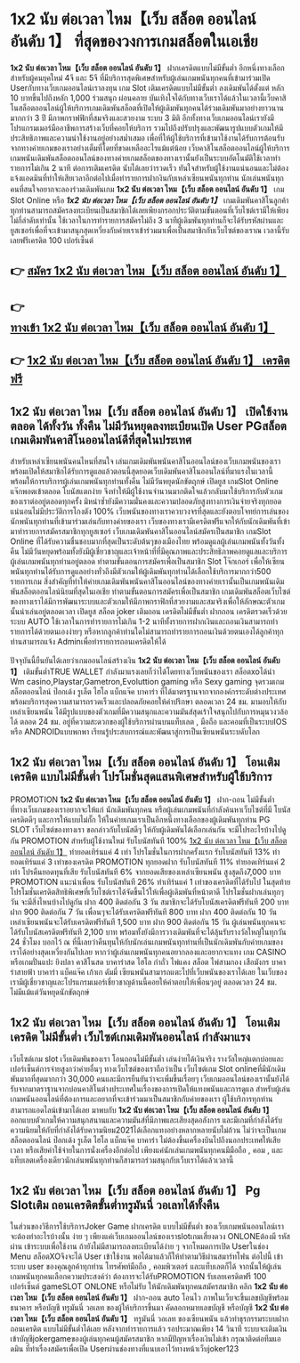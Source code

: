 # 1x2 นับ ต่อเวลา ไหม【เว็บ สล็อต ออนไลน์ อันดับ 1】  ที่สุดของวงการเกมสล็อตในเอเชีย

**1x2 นับ ต่อเวลา ไหม【เว็บ สล็อต ออนไลน์ อันดับ 1】** ฝากเครดิตแบบไม่มีขั้นต่ำ  อีกหนึ่งทางเลือกสำหรับผู้คนยุคใหม่ 4จี และ 5จี ที่มีบริการสุดพิเศษสำหรับผู้เล่นเกมพนันทุกคนที่เข้ามาร่วมเปิด Userกับทางเว็บเกมออนไลน์เราลงทุน เกม Slot  เติมเครดิตแบบไม่มีขั้นต่ำ ลงเดิมพันได้ตั้งแต่ หลัก 10 บาทขึ้นไปถึงหลัก 1,000 ร่วมสนุก ผ่อนคลาย บันเทิงใจได้กับทางเว็บเราได้แล้วในเวลานี้เว็บคาสิโนสล็อตออนไลน์ผู้ให้บริการเกมเดิมพันสล็อตที่เปิดให้ผู้เดิมพันทุกคนได้ร่วมเดิมพันมาอย่างยาวนานมากกว่า 3 ปี มีภาพกราฟฟิกที่สมจริงและสวยงาม ระบบ 3 มิติ
อีกทั้งทางเว็บเกมออนไลน์เรายังมี โปรแกรมเมอร์มืออาชีพการสร้างเว็บที่คอยให้บริการ  รวมไปถึงปรับปรุงและพัฒนารูปแบบตัวเกมให้มีประสิทธิภาพและความน่าใช้งานอยู่อย่างสม่ำเสมอ เพื่อที่ให้ผู้ใช้บริการที่เข้ามาใช้งานได้รับการต้อนรับจากทางค่ายเกมของเราอย่างเต็มที่โดยที่ขาดเหลืออะไรแม้แต่น้อย เว็บคาสิโนสล็อตออนไลน์ผู้ให้บริการเกมพนันเดิมพันสล็อตออนไลน์ของทางค่ายเกมสล็อตของทางเรานั้นยังเป็นระบบอัตโนมัติใช้เวลาทำรายการไม่เกิน 2 นาที ต่อการเติมเครดิต นับได้เลยว่ารวดเร็ว ทันใจสำหรับผู้ใช้งานแน่นอนและไม่ต้องแจ้งแอดมินที่ทำให้เสียเวลาอีกต่อไปเมื่อทำรายการฝากงินกับเหล่าเซียนพนันทุกท่าน
นักเล่นพนันทุกคนที่สนใจอยากจะลองร่วมเดิมพันเกม **1x2 นับ ต่อเวลา ไหม【เว็บ สล็อต ออนไลน์ อันดับ 1】** เกม Slot Online หรือ ***1x2 นับ ต่อเวลา ไหม【เว็บ สล็อต ออนไลน์ อันดับ 1】*** เกมเดิมพันคาสิโนลูกค้าทุกท่านสามารถสมัครลงทะเบียนเป็นสมาชิกได้เลยเพียงกรอกประวัติตามขั้นตอนที่เว็บไซต์เรามีให้เพียงไม่กี่ลำดับเท่านั้น ใช้เวลาในการทำรายการสมัครไม่ถึง 3 นาทีผู้เดิมพันทุกท่านก็จะได้รับรหัสผ่านและยูสเซอร์เพื่อที่จะเข้ามาสนุกสุดเหวี่ยงกับค่ายเราเข้าร่วมมาเพื่อเป็นสมาชิกกับเว็บไซต์ของเราณ เวลานี้รับเลยฟรีเครดิต 100 เปอร์เซ็นต์ 

## 👉 [สมัคร 1x2 นับ ต่อเวลา ไหม【เว็บ สล็อต ออนไลน์ อันดับ 1】](https://archa888.com/)
## 👉 [ทางเข้า 1x2 นับ ต่อเวลา ไหม【เว็บ สล็อต ออนไลน์ อันดับ 1】](https://archa888.com/)
## 👉 [1x2 นับ ต่อเวลา ไหม【เว็บ สล็อต ออนไลน์ อันดับ 1】 เครดิตฟรี](https://archa888.com/)

## 1x2 นับ ต่อเวลา ไหม【เว็บ สล็อต ออนไลน์ อันดับ 1】 เปิดใช้งานตลอด ได้ทั้งวัน ทั้งคืน ไม่มีวันหยุดลงทะเบียนเปิด User PGสล็อต เกมเดิมพันคาสิโนออนไลน์ดีที่สุดในประเทศ

สำหรับเหล่าเซียนพนันคนไหนที่สนใจ เล่นเกมเดิมพันพนันคาสิโนออนไลน์ของเว็บเกมพนันของเราพร้อมเปิดให้สมาชิกได้รับการดูแลแล้วตอนนี้สุดยอดเว็บเดิมพันคาสิโนออนไลน์ที่มาแรงในเวลานี้ พร้อมให้การบริการผู้เล่นเกมพนันทุกท่านทั้งคืน ไม่มีวันหยุดนักขัตฤกษ์ เปิดยูส เกมSlot Online แจ๊กพอตเข้าตลอด โบนัสแตกง่าย จึงทำให้มีผู้ใช้งานจำนวนมากติดใจแล้วกลับมาใช้บริการกับตัวเกมของเราต่ออยู่ตลอดทุกครั้ง มิหนำซ้ำยังมีความมั่นคงและความปลอดภัยสูงทางการเงินจ่ายจริงทุกยอดแน่นอนไม่มีประวัติการโกงตัง 100% เว็บพนันของทางเราควบวงจรที่สุดและยังตอบโจทย์การเล่นของนักพนันทุกท่านที่เข้ามาร่วมเล่นกับทางค่ายของเรา
เว็บของทางเรามีเครดิตฟรีแจกให้กับนักเดิมพันที่เข้ามาทำรายการสมัครสมาชิกทุกยูสเซอร์ เว็บเกมเดิมพันคาสิโนออนไลน์สมัครเป็นสมาชิก เกมSlot Online ที่ได้รับความชื่นชอบมากที่สุดเป็นระดับต้นๆของเมืองไทย พร้อมดูแลผู้เล่นเกมพนันทั้งวันทั้งคืน ไม่มีวันหยุดพร้อมทั้งยังมีผู้เชี่ยวชาญและเจ้าหน้าที่ที่มีคุณภาพและประสิทธิภาพคอยดูแลและบริการผู้เล่นเกมพนันทุกท่านอยู่ตลอด ทำตามขั้นตอนการสมัครเพื่อเป็นสมาชิก Slot โจ๊กเกอร์ เพื่อให้เซียนพนันทุกท่านได้รับการดูแลอย่างทั่วถึงมีตัวเกมให้ผู้เดิมพันทุกท่านได้เลือกใช้บริการมากกว่า500 รายการเกม
สิ่งสำคัญที่ทำให้ค่ายเกมเดิมพันพนันคาสิโนออนไลน์ของทางค่ายเรานั้นเป็นเกมพนันเดิมพันสล็อตออนไลน์นิยมที่สุดในเอเชีย ทำตามขั้นตอนการสมัครเพื่อเป็นสมาชิก  เกมเดิมพันสล็อตเว็บไซต์ของทางเราได้มีการพัฒนาระบบและตัวเกมให้มีภาพกราฟิกที่สวยงามและสมจริงเพื่อให้ลักษณะตัวเกมนั้นน่าเล่นอยู่ตลอดเวลา เปิดยูส สล็อต joker เติมถอน เครดิตไม่มีขั้นต่ำ ฝากถอน เครดิตรวดเร็วด้วยระบบ AUTO ใช้เวลาในการทำรายการไม่เกิน 1-2 นาทีทั้งรายการฝากเงินและถอนเงินสามารถทำรายการได้ด้วยตนเองง่ายๆ หรือหากลูกค้าท่านใดไม่สามารถทำรายการถอนเงินด้วยตนเองได้ลูกค้าทุกท่านสามารถแจ้ง Adminเพื่อทำรายการถอนเครดิตให้ได้

ปัจจุบันนี้ยืนยันได้เลยว่าเกมออนไลน์สร้างเงิน **1x2 นับ ต่อเวลา ไหม【เว็บ สล็อต ออนไลน์ อันดับ 1】** เติมขั้นต่ำTRUE WALLET กำลังมาแรงเลยก็ว่าได้โดยทางเว็บพนันของเรา สล็อตxoได้นำ  Wm casino,Playstar,Gametron,Evoluttion gaming หรือ Sexy gaming จุดรวมเกมสล็อตออนไลน์ ป๊อกเด้ง รูเล็ต ไฮโล แบ็กแจ๊ค บาคาร่า ที่ได้มาตรฐานจากจากองค์กรระดับต่างประเทศ พร้อมบริการสุดความสามารถรวดเร็วและปลอดภัยคอยให้คำปรึกษา ตลอดเวลา 24 ชม. มามอบให้กับเหล่าเซียนพนัน ได้มีรูปแบบของตัวเกมที่มีความสนุกและความมันส์สุดเร้าใจสนุกไปกับการหมุนวงวล้อ ได้ ตลอด 24 ชม. อยู่ที่ความสะดวกของผู้ใช้บริการผ่านบนแท็บเลต , มือถือ และคอมที่เป็นระบบIOS หรือ ANDROIDแบบพกพา เรียนรู้ประสบการณ์และพัฒนาสู่การเป็นเซียนพนันระบดับโลก

## 1x2 นับ ต่อเวลา ไหม【เว็บ สล็อต ออนไลน์ อันดับ 1】 โอนเติมเครดิต แบบไม่มีขั้นต่ำ โปรโมชั่นสุดแสนพิเศษสำหรับผู้ใช้บริการ

 PROMOTION  **1x2 นับ ต่อเวลา ไหม【เว็บ สล็อต ออนไลน์ อันดับ 1】** ฝาก-ถอน ไม่มีขั้นต่ำ ที่ทางเว็บเกมของเราอยากจะให้แก่  นักเดิมพันทุกคน หรือผู้เล่นเกมพนันที่กำลังค้นหาเว็บไซต์ที่มี โบนัสเครดิตดีๆ และการให้แบบไม่กั๊ก ให้ในค่ายเกมเราเป็นอีกหนึ่งทางเลือกของผู้เดิมพันทุกท่าน  PG SLOT เว็บไซต์ของทางเรา ขอกล่าวกับโบนัสดีๆ ให้กับผู้เดิมพันได้เลือกเล่นกัน จะมีโปรอะไรบ้างไปดูกัน
 PROMOTION สำหรับผู้ใช้งานใหม่ รับโบนัสทันที 100% [1x2 นับ ต่อเวลา ไหม【เว็บ สล็อต ออนไลน์ อันดับ 1】](https://archa888.com/) ทำยอดเทิร์นแค่ 4 เท่า
โปรโมชั่นในการฝากครั้งแรก รับโบนัสทันที 13% ทำยอดเทิร์นแค่ 3 เท่าของเครดิต
 PROMOTION ทุกยอดฝาก รับโบนัสทันที 11% ทำยอดเทิร์นแค่ 2 เท่า
โปรคืนยอดทุนที่เสีย รับโบนัสทันที 6% จากยอดเสียของเหล่าเซียนพนัน สูงสุดถึง7,000 บาท
 PROMOTION แนะนำเพื่อน รับโบนัสทันที 26% ทำเทิร์นแค่ 1 เท่าของเครดิตที่ได้รับไป
ในสุดท้ายโปรโมชั่นเครดิตสิทธิพิเศษที่เว็บไซต์เราได้จัดขึ้นไว้ให้เพื่อผู้เดิมพันที่หน้าตาดี โปรโมชั่นฝากเล่นทุกๆวัน จะมีสิ่งไหนบ้างไปดูกัน
ฝาก 400 ติดต่อกัน 3 วัน สมาชิกจะได้รับโบนัสเครดิตฟรีทันที 200 บาท
ฝาก 900 ติดต่อกัน 7 วัน เพื่อนๆจะได้รับเครดิตฟรีทันที 800 บาท
ฝาก 400 ติดต่อกัน 10 วัน เหล่าเซียนพนันจะได้รับเครดิตฟรีทันที 1,500 บาท
ฝาก 900 ติดต่อกัน 15 วัน ผู้เล่นพนันทุกคนจะได้รับโบนัสเครดิตฟรีทันที 2,100 บาท
พร้อมทั้งยังมีการวางเดิมพันที่จะได้ลุ้นรับรางวัลใหญ่ในทุกวัน 24 ชั่วโมง บอกไว้ ณ ที่นี้เลยว่าคืนทุนให้กับนักเล่นเกมพนันทุกท่านที่เป็นนักเดิมพันกับค่ายเกมของเราได้อย่างสุดเหวี่ยงกันไปเลย หากว่าผู้เล่นเกมพนันทุกคนอยากลองและอยากจะแทง เกม CASINO หรือเกมปั่นแปะ ยิงปลา คาสิโนสด บาคาร่าสด ไฮโล กำถั่ว ไพ่แคง สล็อต ไพ่สามกอง เสือมังกร บาคาร่าสายฟ้า บาคาร่า แบ็คแจ๊ค เก้าเก ดัมมี่ เซียนพนันสามารถแตะไปที่เว็บพนันของเราได้เลย ในเว็บของเรามีผู้เชี่ยวชาญและโปรแกรมเมอร์เชี่ยวชาญด้านนี้คอยให้คำตอบให้เพื่อนๆอยู่ ตลอดเวลา 24 ชม. ไม่มีแม้แต่วันหยุดนักขัตฤกษ์

## 1x2 นับ ต่อเวลา ไหม【เว็บ สล็อต ออนไลน์ อันดับ 1】 โอนเติมเครดิต ไม่มีขั้นต่ำ  เว็บไซต์เกมเดิมพันออนไลน์ กำลังมาแรง

เว็บไซต์เกม slot เว็บเดิมพันของเรา โอนถอนไม่มีขั้นต่ำ เล่นง่ายได้เงินจริง รางวัลใหญ่แตกบ่อยและเปอร์เซ็นต์การจ่ายสูงกว่าค่ายอื่นๆ ทางเว็บไซต์ของเราถือว่าเป็น เว็บไซต์เกม Slot onlineที่มีนักเดิมพันมากที่สุดมากกว่า 30,000 คนและมีการยืนยันว่าจะเพิ่มขึ้นเรื่อยๆ เว็บเกมออนไลน์ของเรานั้นยังได้รับจากมาตราฐานจากบ่อนคาสิโนต่างประเทศในเรื่องของการเปิดให้แทงพนันและการดูแล สำหรับผู้เล่นเกมพนันออนไลน์ที่ต้องการและอยากที่จะเข้าร่วมมาเป็นสมาชิกกับค่ายของเรา ผู้ใช้บริการทุกท่านสามารถแอดไลน์เข้ามาได้เลย
	มาพบกับ **1x2 นับ ต่อเวลา ไหม【เว็บ สล็อต ออนไลน์ อันดับ 1】** ออกแบบตัวเกมให้ความสนุกสนานและความมันส์ที่มีภาพและเสียงสุดอลังการ และมีเกมที่กำลังได้รับความนิยมให้กับที่กำลังได้รับความนิยม2021ได้เลือกแทงอย่างหลากหลายนับไม่ถ้วน  ไม่ว่าจะเป็นเกมสล็อตออนไลน์ ป๊อกเด้ง รูเล็ต ไฮโล แบ็กแจ๊ค บาคาร่า ไม่ต้องขึ้นเครื่องบินไปถึงนอกประเทศให้เสียเวลา หรือเสียค่าใช้จ่ายในการนั่งเครื่องอีกต่อไป เพียงแค่นักเล่นเกมพนันทุกคนมีมือถือ , คอม , และแท็บเลตเครื่องเดียวนักเล่นพนันทุกท่านก็สามารถร่วมสนุกกับเว็บเราได้แล้วเวลานี้

## 1x2 นับ ต่อเวลา ไหม【เว็บ สล็อต ออนไลน์ อันดับ 1】  Pg Slotเติม ถอนเครดิตขั้นต่ำทรูมันนี่ วอเลทได้ทั้งคืน

ในส่วนของวิธีการใช้บริการJoker Game ฝากเครดิต แบบไม่มีขั้นต่ำ ของเว็บเกมพนันออนไลน์เรา จะต้องทำอะไรบ้างนั้น ง่าย ๆ เพียงแค่เว็บเกมออนไลน์ของเราslotเกมเสี่ยงดวง ONLONEต้องมี รหัสผ่าน เข้าระบบเพื่อใช้งาน ถ้ายังไม่มีสามารถลงทะเบียนได้ง่าย ๆ จากโหมดการเปิด Userในช่อง Menu สล็อตXOจึงจะได้ User เข้าใช้งาน พอได้มาแล้วก็ให้ทำตามวิธีผ่านสมาร์ทโฟน ต่อไปนี้
เข้าระบบ user  ของคุณลูกค้าทุกท่าน โทรศัพท์มือถือ , คอมพิวเตอร์ และแท็บเลตก็ได้
จากนั้นให้ผู้เล่นเกมพนันทุกคนเลือกความประสงค์ว่า ต้องการจะได้รับPROMOTION รับเลยเครดิตฟรี 100 เปอร์เซ็นต์ gameSLOT ONLONE หรือไม่รับ
ให้นักเดิมพันทุกคนสมัครสมาชิก คลิก **1x2 นับ ต่อเวลา ไหม【เว็บ สล็อต ออนไลน์ อันดับ 1】** ฝาก-ถอน auto โอนไว ภาพในเว็บจะขึ้นเลขบัญชีพร้อมธนาคาร หรือบัญชี ทรูมันนี่ วอเลท ของผู้ให้บริการขึ้นมา
คัดลอกหมายเลขบัญชี หรือบัญชี **1x2 นับ ต่อเวลา ไหม【เว็บ สล็อต ออนไลน์ อันดับ 1】** ทรูมันนี่ วอเลท ของเซียนพนัน แล้วทำธุรกรรมระบบฝากถอนเครดิต แบบไม่มีขั้นต่ำได้เลย
หลังจากทำรายการแล้ว รอประมาณเพียง 14 วินาที ระบบจะเติมเงินเข้าบัญชีjokergameของผู้เล่นทุกคนผู้สมัครสมาชิก
หากมีปัญหาเรื่องเงินไม่เข้า กรุณาติดต่อทีมแอดมิน ที่ทำเรื่องสมัครเพื่อเปิด Userผ่านช่องทางที่แนบเอาไว้ทางหน้าเว็บjoker123


